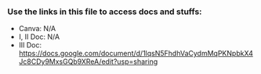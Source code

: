### Use the links in this file to access docs and stuffs:
- Canva: N/A
- I, II Doc: N/A
- III Doc: https://docs.google.com/document/d/1lqsN5FhdhVaCydmMqPKNpbkX4Jc8CDy9MxsGQb9XReA/edit?usp=sharing 
